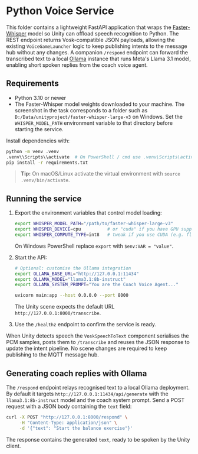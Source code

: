# Python Voice Service

This folder contains a lightweight FastAPI application that wraps the
[Faster-Whisper](https://github.com/guillaumekln/faster-whisper) model
so Unity can offload speech recognition to Python. The REST endpoint
returns Vosk-compatible JSON payloads, allowing the existing
`VoiceGameLauncher` logic to keep publishing intents to the message hub
without any changes. A companion `/respond` endpoint can forward the
transcribed text to a local [Ollama](https://ollama.com/) instance that
runs Meta's Llama 3.1 model, enabling short spoken replies from the
coach voice agent.

## Requirements

* Python 3.10 or newer
* The Faster-Whisper model weights downloaded to your machine. The
  screenshot in the task corresponds to a folder such as
  `D:/Data/unityproject/faster-whisper-large-v3` on Windows. Set the
  `WHISPER_MODEL_PATH` environment variable to that directory before
  starting the service.

Install dependencies with:

```bash
python -m venv .venv
.venv\\Scripts\\activate  # On PowerShell / cmd use .venv\Scripts\activate.bat
pip install -r requirements.txt
```

> **Tip:** On macOS/Linux activate the virtual environment with
> `source .venv/bin/activate`.

## Running the service

1. Export the environment variables that control model loading:

   ```bash
   export WHISPER_MODEL_PATH="/path/to/faster-whisper-large-v3"
   export WHISPER_DEVICE=cpu          # or "cuda" if you have GPU support
   export WHISPER_COMPUTE_TYPE=int8   # tweak if you use CUDA (e.g. float16)
   ```

   On Windows PowerShell replace `export` with `$env:VAR = "value"`.

2. Start the API:

   ```bash
   # Optional: customise the Ollama integration
   export OLLAMA_BASE_URL="http://127.0.0.1:11434"
   export OLLAMA_MODEL="llama3.1:8b-instruct"
   export OLLAMA_SYSTEM_PROMPT="You are the Coach Voice Agent..."

   uvicorn main:app --host 0.0.0.0 --port 8000
   ```

   The Unity scene expects the default URL `http://127.0.0.1:8000/transcribe`.

3. Use the `/healthz` endpoint to confirm the service is ready.

When Unity detects speech the `VoskSpeechToText` component serialises the
PCM samples, posts them to `/transcribe` and reuses the JSON response to
update the intent pipeline. No scene changes are required to keep
publishing to the MQTT message hub.

## Generating coach replies with Ollama

The `/respond` endpoint relays recognised text to a local Ollama
deployment. By default it targets `http://127.0.0.1:11434/api/generate`
with the `llama3.1:8b-instruct` model and the coach system prompt. Send
a POST request with a JSON body containing the `text` field:

```bash
curl -X POST "http://127.0.0.1:8000/respond" \
     -H "Content-Type: application/json" \
     -d '{"text": "Start the balance exercise"}'
```

The response contains the generated `text`, ready to be spoken by the
Unity client.
